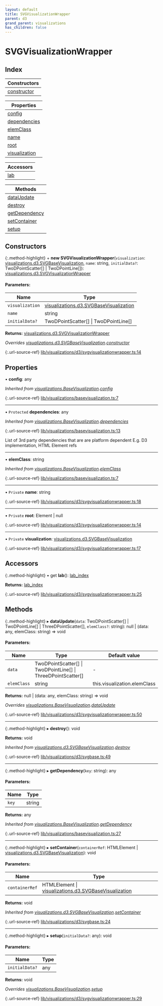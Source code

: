 ```yaml
---
layout: default
title: SVGVisualizationWrapper
parent: d3
grand_parent: visualizations
has_children: false
---
```


# SVGVisualizationWrapper

## Index

| Constructors |
|-----------|
| [constructor](#constructor) |

| Properties |
|-----------|
| [config](#config) |
| [dependencies](#dependencies) |
| [elemClass](#elemclass) |
| [name](#name) |
| [root](#root) |
| [visualization](#visualization) |

| Accessors |
|-----------|
| [lab](#lab) |

| Methods |
|-----------|
| [dataUpdate](#dataupdate) |
| [destroy](#destroy) |
| [getDependency](#getdependency) |
| [setContainer](#setcontainer) |
| [setup](#setup) |

## Constructors

{:.method-highlight}
\+ **new SVGVisualizationWrapper**(`visualization`: [visualizations.d3.SVGBaseVisualization](../visualizations_d3_svgbasevisualization), `name`: string, `initialData?`: TwoDPointScatter[] \| TwoDPointLine[]): [visualizations.d3.SVGVisualizationWrapper](../visualizations_d3_svgvisualizationwrapper)

#### Parameters:

Name | Type |
------ | ------ |
`visualization` | [visualizations.d3.SVGBaseVisualization](../visualizations_d3_svgbasevisualization) |
`name` | string |
`initialData?` | TwoDPointScatter[] \| TwoDPointLine[] |

**Returns:** [visualizations.d3.SVGVisualizationWrapper](../visualizations_d3_svgvisualizationwrapper)

*Overrides [visualizations.d3.SVGBaseVisualization](../visualizations_d3_svgbasevisualization).[constructor](../visualizations_d3_svgbasevisualization#constructor)*

{:.url-source-ref}
[lib/visualizations/d3/svgvisualizationwrapper.ts:14](https://github.com/ascentcore/dataspot/blob/3098228/lib/visualizations/d3/svgvisualizationwrapper.ts#L14)

## Properties

•  **config**: any

*Inherited from [visualizations.BaseVisualization](../visualizations_basevisualization).[config](../visualizations_basevisualization#config)*

{:.url-source-ref}
[lib/visualizations/basevisualization.ts:7](https://github.com/ascentcore/dataspot/blob/3098228/lib/visualizations/basevisualization.ts#L7)

___

• `Protected` **dependencies**: any

*Inherited from [visualizations.BaseVisualization](../visualizations_basevisualization).[dependencies](../visualizations_basevisualization#dependencies)*

{:.url-source-ref}
[lib/visualizations/basevisualization.ts:13](https://github.com/ascentcore/dataspot/blob/3098228/lib/visualizations/basevisualization.ts#L13)

List of 3rd party dependencies that are are platform dependent
E.g. D3 implementation, HTML Element refs

___

•  **elemClass**: string

*Inherited from [visualizations.BaseVisualization](../visualizations_basevisualization).[elemClass](../visualizations_basevisualization#elemclass)*

{:.url-source-ref}
[lib/visualizations/basevisualization.ts:7](https://github.com/ascentcore/dataspot/blob/3098228/lib/visualizations/basevisualization.ts#L7)

___

• `Private` **name**: string

{:.url-source-ref}
[lib/visualizations/d3/svgvisualizationwrapper.ts:18](https://github.com/ascentcore/dataspot/blob/3098228/lib/visualizations/d3/svgvisualizationwrapper.ts#L18)

___

• `Private` **root**: Element \| null

{:.url-source-ref}
[lib/visualizations/d3/svgvisualizationwrapper.ts:14](https://github.com/ascentcore/dataspot/blob/3098228/lib/visualizations/d3/svgvisualizationwrapper.ts#L14)

___

• `Private` **visualization**: [visualizations.d3.SVGBaseVisualization](../visualizations_d3_svgbasevisualization)

{:.url-source-ref}
[lib/visualizations/d3/svgvisualizationwrapper.ts:17](https://github.com/ascentcore/dataspot/blob/3098228/lib/visualizations/d3/svgvisualizationwrapper.ts#L17)

## Accessors

{:.method-highlight}
• get **lab**(): [lab\_index](../lab_index)

**Returns:** [lab\_index](../lab_index)

{:.url-source-ref}
[lib/visualizations/d3/svgvisualizationwrapper.ts:25](https://github.com/ascentcore/dataspot/blob/3098228/lib/visualizations/d3/svgvisualizationwrapper.ts#L25)

## Methods

{:.method-highlight}
▸ **dataUpdate**(`data`: TwoDPointScatter[] \| TwoDPointLine[] \| ThreeDPointScatter[], `elemClass?`: string): null \| (data: any, elemClass: string) => void

#### Parameters:

Name | Type | Default value |
------ | ------ | ------ |
`data` | TwoDPointScatter[] \| TwoDPointLine[] \| ThreeDPointScatter[] | - |
`elemClass` | string | this.visualization.elemClass |

**Returns:** null \| (data: any, elemClass: string) => void

*Overrides [visualizations.BaseVisualization](../visualizations_basevisualization).[dataUpdate](../visualizations_basevisualization#dataupdate)*

{:.url-source-ref}
[lib/visualizations/d3/svgvisualizationwrapper.ts:50](https://github.com/ascentcore/dataspot/blob/3098228/lib/visualizations/d3/svgvisualizationwrapper.ts#L50)

___

{:.method-highlight}
▸ **destroy**(): void

**Returns:** void

*Inherited from [visualizations.d3.SVGBaseVisualization](../visualizations_d3_svgbasevisualization).[destroy](../visualizations_d3_svgbasevisualization#destroy)*

{:.url-source-ref}
[lib/visualizations/d3/svgbase.ts:49](https://github.com/ascentcore/dataspot/blob/3098228/lib/visualizations/d3/svgbase.ts#L49)

___

{:.method-highlight}
▸ **getDependency**(`key`: string): any

#### Parameters:

Name | Type |
------ | ------ |
`key` | string |

**Returns:** any

*Inherited from [visualizations.BaseVisualization](../visualizations_basevisualization).[getDependency](../visualizations_basevisualization#getdependency)*

{:.url-source-ref}
[lib/visualizations/basevisualization.ts:27](https://github.com/ascentcore/dataspot/blob/3098228/lib/visualizations/basevisualization.ts#L27)

___

{:.method-highlight}
▸ **setContainer**(`containerRef`: HTMLElement \| [visualizations.d3.SVGBaseVisualization](../visualizations_d3_svgbasevisualization)): void

#### Parameters:

Name | Type |
------ | ------ |
`containerRef` | HTMLElement \| [visualizations.d3.SVGBaseVisualization](../visualizations_d3_svgbasevisualization) |

**Returns:** void

*Inherited from [visualizations.d3.SVGBaseVisualization](../visualizations_d3_svgbasevisualization).[setContainer](../visualizations_d3_svgbasevisualization#setcontainer)*

{:.url-source-ref}
[lib/visualizations/d3/svgbase.ts:24](https://github.com/ascentcore/dataspot/blob/3098228/lib/visualizations/d3/svgbase.ts#L24)

___

{:.method-highlight}
▸ **setup**(`initialData?`: any): void

#### Parameters:

Name | Type |
------ | ------ |
`initialData?` | any |

**Returns:** void

*Overrides [visualizations.BaseVisualization](../visualizations_basevisualization).[setup](../visualizations_basevisualization#setup)*

{:.url-source-ref}
[lib/visualizations/d3/svgvisualizationwrapper.ts:29](https://github.com/ascentcore/dataspot/blob/3098228/lib/visualizations/d3/svgvisualizationwrapper.ts#L29)
